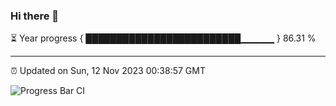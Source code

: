 ### Hi there 👋

⏳ Year progress { █████████████████████████▁▁▁▁▁ } 86.31 %

---

⏰ Updated on Sun, 12 Nov 2023 00:38:57 GMT

![Progress Bar CI](https://github.com/Shyam-Makwana/GitHub-Actions-Demo/workflows/Progress%20Bar%20CI/badge.svg)
